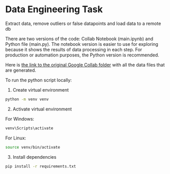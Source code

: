 # Data Engineering Task
Extract data, remove outliers or false datapoints and load data to a remote db

There are two versions of the code: Collab Notebook (main.ipynb) and Python file (main.py). The notebook version is easier to use for exploring because it shows the results of data processing in each step. For production or automation purposes, the Python version is recommended.

Here is [the link to the original Google Collab folder](https://drive.google.com/drive/folders/1qCwGvGMkrOUfn7AVHch0SKmyrFqcaTXM?usp=sharing) with all the data files that are generated.

To run the python script locally:

1. Create virtual environment
```bash
python -m venv venv
```

2. Activate virtual environment

For Windows: 
```bash
venv\Scripts\activate
```

For Linux: 
```bash
source venv/bin/activate
```

3. Install dependencies
```bash
pip install -r requirements.txt
```
